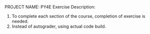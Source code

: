 PROJECT NAME: PY4E Exercise
Description: 
1. To complete each section of the course, completion of exercise is needed.
2. Instead of autograder, using actual code build. 
